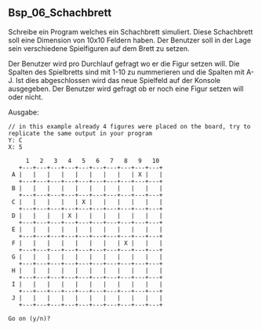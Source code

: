 ##  Bsp_06_Schachbrett

Schreibe ein Program welches ein Schachbrett simuliert. Diese Schachbrett soll eine Dimension von 10x10 Feldern haben. Der Benutzer soll in der Lage sein verschiedene Spielfiguren auf dem Brett zu setzen.

Der Benutzer wird pro Durchlauf gefragt wo er die Figur setzen will. Die Spalten des Spielbretts sind mit 1-10 zu nummerieren und die Spalten mit A-J. Ist dies abgeschlossen wird das neue Spielfeld auf der Konsole ausgegeben. Der Benutzer wird gefragt ob er noch eine Figur setzen will oder nicht.

Ausgabe:

```
// in this example already 4 figures were placed on the board, try to replicate the same output in your program
Y: C
X: 5

     1   2   3   4   5   6   7   8   9   10
   +---+---+---+---+---+---+---+---+---+---+
 A |   |   |   |   |   |   |   |   | X |   |
   +---+---+---+---+---+---+---+---+---+---+
 B |   |   |   |   |   |   |   |   |   |   |
   +---+---+---+---+---+---+---+---+---+---+
 C |   |   |   |   | X |   |   |   |   |   |
   +---+---+---+---+---+---+---+---+---+---+
 D |   |   |   | X |   |   |   |   |   |   |
   +---+---+---+---+---+---+---+---+---+---+
 E |   |   |   |   |   |   |   |   |   |   |
   +---+---+---+---+---+---+---+---+---+---+
 F |   |   |   |   |   |   |   | X |   |   |
   +---+---+---+---+---+---+---+---+---+---+
 G |   |   |   |   |   |   |   |   |   |   |
   +---+---+---+---+---+---+---+---+---+---+
 H |   |   |   |   |   |   |   |   |   |   |
   +---+---+---+---+---+---+---+---+---+---+
 I |   |   |   |   |   |   |   |   |   |   |
   +---+---+---+---+---+---+---+---+---+---+
 J |   |   |   |   |   |   |   |   |   |   |
   +---+---+---+---+---+---+---+---+---+---+

Go on (y/n)?
```


